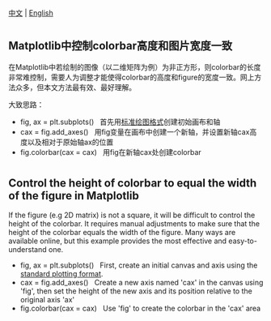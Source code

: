 <!--! 寻找的是标题。正文直接写标题后即可 -->
<div>
  <a href="#中文">中文</a> |
  <a href="#english">English</a>
</div>

<!-- Chinese VERSION -->

<h1 id="中文"> </h1>   <!--!  -->

## Matplotlib中控制colorbar高度和图片宽度一致

在Matplotlib中若绘制的图像（以二维矩阵为例）为非正方形，则colorbar的长度非常难控制，需要人为调整才能使得colorbar的高度和figure的宽度一致。网上方法众多，但本文方法最有效、最好理解。

大致思路：
- fig, ax = plt.subplots() &nbsp; 首先用[标准绘图格式](https://github.com/EZ4BYG/Programming-Skills/tree/main/%232)创建初始画布和轴
- cax = fig.add_axes() &nbsp; 用fig变量在画布中创建一个新轴，并设置新轴cax高度以及相对于原始轴ax的位置
- fig.colorbar(cax = cax)  &nbsp; 用fig在新轴cax处创建colorbar

<!-- Chinese VERSION -->

<h1 id="english"> </h1>   <!--!  -->

## Control the height of colorbar to equal the width of the figure in Matplotlib

If the figure (e.g 2D matrix) is not a square, it will be difficult to control the height of the colorbar. It requires manual adjustments to make sure that the height of the colorbar equals the width of the figure. Many ways are available online, but this example provides the most effective and easy-to-understand one.

- fig, ax = plt.subplots() &nbsp; First, create an initial canvas and axis using the [standard plotting format](https://github.com/EZ4BYG/Programming-Skills/tree/main/%232).
- cax = fig.add_axes() &nbsp; Create a new axis named 'cax' in the canvas using 'fig', then set the height of the new axis and its position relative to the original axis 'ax'
- fig.colorbar(cax = cax)  &nbsp; Use 'fig' to create the colorbar in the 'cax' area
